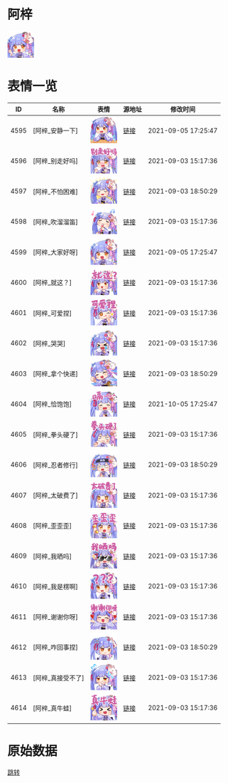 # 阿梓

<img src="./cover.png" height="60" alt="cover" />

# 表情一览

|ID|名称|表情|源地址|修改时间|
|----|----|----|----|----|
|4595|[阿梓_安静一下]|<img src="./pic/004595_%5B阿梓_安静一下%5D.png" height="60" alt="安静一下"/>|[链接](http://i0.hdslb.com/bfs/emote/7af9710c32b5855362e4e51f453aafc69ad477c1.png)|2021-09-05 17:25:47|
|4596|[阿梓_别走好吗]|<img src="./pic/004596_%5B阿梓_别走好吗%5D.png" height="60" alt="别走好吗"/>|[链接](http://i0.hdslb.com/bfs/emote/825a5cad43943e78bfbdabec9e05eb9c8304495c.png)|2021-09-03 15:17:36|
|4597|[阿梓_不怕困难]|<img src="./pic/004597_%5B阿梓_不怕困难%5D.png" height="60" alt="不怕困难"/>|[链接](http://i0.hdslb.com/bfs/emote/cad32051d40af7962a074643e56fb8829787a4e4.png)|2021-09-03 18:50:29|
|4598|[阿梓_吹溜溜笛]|<img src="./pic/004598_%5B阿梓_吹溜溜笛%5D.png" height="60" alt="吹溜溜笛"/>|[链接](http://i0.hdslb.com/bfs/emote/b6a549557850c30305614621bab2cd44e3e9d1ae.png)|2021-09-03 15:17:36|
|4599|[阿梓_大家好呀]|<img src="./pic/004599_%5B阿梓_大家好呀%5D.png" height="60" alt="大家好呀"/>|[链接](http://i0.hdslb.com/bfs/emote/d4f1d4b2e714b70aac6eb80bca46248484b169ad.png)|2021-09-05 17:25:47|
|4600|[阿梓_就这？]|<img src="./pic/004600_%5B阿梓_就这？%5D.png" height="60" alt="就这？"/>|[链接](http://i0.hdslb.com/bfs/emote/068aff7b43ac4c8e1ba3da3f8d992469934873a8.png)|2021-09-03 15:17:36|
|4601|[阿梓_可爱捏]|<img src="./pic/004601_%5B阿梓_可爱捏%5D.png" height="60" alt="可爱捏"/>|[链接](http://i0.hdslb.com/bfs/emote/86f4311dffefdbca5137da646a759a499bcec2d8.png)|2021-09-03 15:17:36|
|4602|[阿梓_哭哭]|<img src="./pic/004602_%5B阿梓_哭哭%5D.png" height="60" alt="哭哭"/>|[链接](http://i0.hdslb.com/bfs/emote/c58da59ee02481b1bd789a5716e8b35cbd62a4f2.png)|2021-09-03 15:17:36|
|4603|[阿梓_拿个快递]|<img src="./pic/004603_%5B阿梓_拿个快递%5D.png" height="60" alt="拿个快递"/>|[链接](http://i0.hdslb.com/bfs/emote/aa62163cdd5a2e5d522df52bfc8b142c68a7551c.png)|2021-09-03 18:50:29|
|4604|[阿梓_恰饱饱]|<img src="./pic/004604_%5B阿梓_恰饱饱%5D.png" height="60" alt="恰饱饱"/>|[链接](http://i0.hdslb.com/bfs/emote/0079ac89fca0f4c454fcdd313d3fb914dad21eaa.png)|2021-10-05 17:25:47|
|4605|[阿梓_拳头硬了]|<img src="./pic/004605_%5B阿梓_拳头硬了%5D.png" height="60" alt="拳头硬了"/>|[链接](http://i0.hdslb.com/bfs/emote/948455cf0f46474ccba914915e26414d8aa43277.png)|2021-09-03 15:17:36|
|4606|[阿梓_忍者修行]|<img src="./pic/004606_%5B阿梓_忍者修行%5D.png" height="60" alt="忍者修行"/>|[链接](http://i0.hdslb.com/bfs/emote/6ba29323bff0575148c27a14515408026ab3130e.png)|2021-09-03 18:50:29|
|4607|[阿梓_太破费了]|<img src="./pic/004607_%5B阿梓_太破费了%5D.png" height="60" alt="太破费了"/>|[链接](http://i0.hdslb.com/bfs/emote/5c4cb4178941c0b7adf22261377df72afa728637.png)|2021-09-03 15:17:36|
|4608|[阿梓_歪歪歪]|<img src="./pic/004608_%5B阿梓_歪歪歪%5D.png" height="60" alt="歪歪歪"/>|[链接](http://i0.hdslb.com/bfs/emote/0b88ff3f7228f20c1c58162de06a9b169ded1713.png)|2021-09-03 15:17:36|
|4609|[阿梓_我晒吗]|<img src="./pic/004609_%5B阿梓_我晒吗%5D.png" height="60" alt="我晒吗"/>|[链接](http://i0.hdslb.com/bfs/emote/7090d56003040f4970d4b181900e7e140910dfaf.png)|2021-09-03 15:17:36|
|4610|[阿梓_我是楞啊]|<img src="./pic/004610_%5B阿梓_我是楞啊%5D.png" height="60" alt="我是楞啊"/>|[链接](http://i0.hdslb.com/bfs/emote/d174d5cbcf1926ab8155cf1578d339cc3a1fc1aa.png)|2021-09-03 15:17:36|
|4611|[阿梓_谢谢你呀]|<img src="./pic/004611_%5B阿梓_谢谢你呀%5D.png" height="60" alt="谢谢你呀"/>|[链接](http://i0.hdslb.com/bfs/emote/4ccadbabe83c2f3d78feb42e373f22a5e4dc5bd1.png)|2021-09-03 15:17:36|
|4612|[阿梓_咋回事捏]|<img src="./pic/004612_%5B阿梓_咋回事捏%5D.png" height="60" alt="咋回事捏"/>|[链接](http://i0.hdslb.com/bfs/emote/215a970be2a0cca455f95e5f3fb2d2ec95566666.png)|2021-09-03 18:50:29|
|4613|[阿梓_真接受不了]|<img src="./pic/004613_%5B阿梓_真接受不了%5D.png" height="60" alt="真接受不了"/>|[链接](http://i0.hdslb.com/bfs/emote/ee2157b9840a826084137c8625a2187d07ff4dde.png)|2021-09-03 15:17:36|
|4614|[阿梓_真牛蛙]|<img src="./pic/004614_%5B阿梓_真牛蛙%5D.png" height="60" alt="真牛蛙"/>|[链接](http://i0.hdslb.com/bfs/emote/106c57e2be43dbe4df6a4a8a1b81e24182f4d0ab.png)|2021-09-03 15:17:36|

# 原始数据

[跳转](./raw.json)

